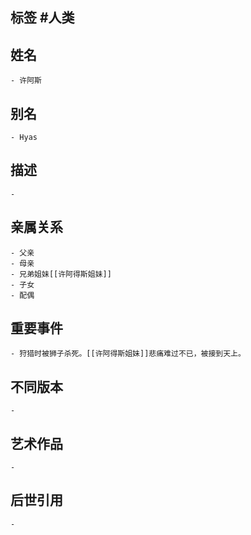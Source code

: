 ## 标签  #人类
## 姓名
	- 许阿斯
## 别名
	- Hyas
## 描述
	-
## 亲属关系
	- 父亲
	- 母亲
	- 兄弟姐妹[[许阿得斯姐妹]]
	- 子女
	- 配偶
## 重要事件
	- 狩猎时被狮子杀死。[[许阿得斯姐妹]]悲痛难过不已，被接到天上。
## 不同版本
	-
## 艺术作品
	-
## 后世引用
	-

